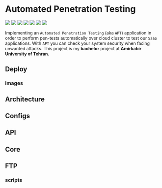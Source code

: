 # Automated Penetration Testing

![](https://img.shields.io/badge/language-Golang-lightblue)
![](https://img.shields.io/badge/go_version-1.20-blue)
![](https://img.shields.io/badge/topic-Security-red)
![](https://img.shields.io/badge/architecture-Microservice-yellow)
![](https://img.shields.io/badge/tests-Passed-darkgreen)
![](https://img.shields.io/badge/virtualization-Docker-blue)
![](https://img.shields.io/badge/version-0.0.1-green)

Implementing an ```Automated Penetration Testing``` (aka ```APT```) application in order to perform
pen-tests automatically over cloud cluster to test our ```SaaS``` applications. With ```APT```
you can check your system security when facing unwanted attacks. This project is my __bachelor__
project at __Amirkabir University of Tehran__.

## Deploy

### images

## Architecture

## Configs

## API

## Core

## FTP

### scripts
